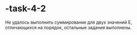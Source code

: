 # -task-4-2
Не удалось выполнить суммирование для двух значений E, отличающихся на порядок, остальные задания выполнены.
